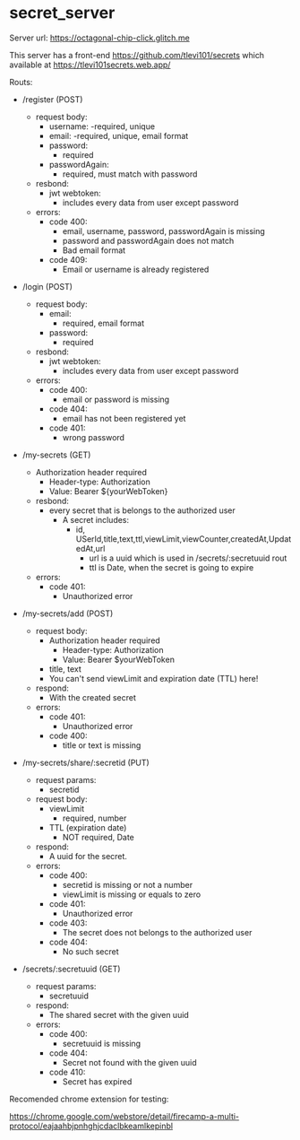 # secret_server
Server url:
https://octagonal-chip-click.glitch.me

This server has a front-end
https://github.com/tlevi101/secrets
which available at
https://tlevi101secrets.web.app/

Routs:
  - /register (POST)
    - request body:
      - username:
        -required, unique
      - email:
        -required, unique, email format
      - password:
        - required
      - passwordAgain:
        - required, must match with password
    - resbond:
      - jwt webtoken:
        - includes every data from user except password
    - errors:
      - code 400:
        - email, username, password, passwordAgain is missing 
        - password and passwordAgain does not match
        - Bad email format
      - code 409:
        - Email or username is already registered

  - /login (POST)
    - request body:
      - email:
        - required, email format
      - password:
        - required
    - resbond:
      - jwt webtoken:
        - includes every data from user except password
    - errors:
      - code 400:
        - email or password is missing
      - code 404:
        - email has not been registered yet
      - code 401:
        - wrong password

  - /my-secrets (GET)
    - Authorization header required
      - Header-type: Authorization
      - Value: Bearer ${yourWebToken}
    - resbond:
      - every secret that is belongs to the authorized user
        - A secret includes:
          - id, USerId,title,text,ttl,viewLimit,viewCounter,createdAt,UpdatedAt,url
            - url is a uuid which is used in /secrets/:secretuuid rout
            - ttl is Date, when the secret is going to expire
    - errors:
      - code 401:
        - Unauthorized error
        
  - /my-secrets/add (POST)
    - request body:
      - Authorization header required
        - Header-type: Authorization
        - Value: Bearer $yourWebToken
      - title, text
      - You can't send viewLimit and expiration date (TTL) here!
    - respond:
      - With the created secret
    - errors:
      - code 401:
        - Unauthorized error
      - code 400:
        - title or text is missing
  
  - /my-secrets/share/:secretid (PUT)
    - request params:
      - secretid
    - request body:
      - viewLimit
        - required, number
      - TTL (expiration date)
        - NOT required, Date
    - respond:
      - A uuid for the secret.
    - errors:
      - code 400:
        - secretid is missing or not a number
        - viewLimit is missing or equals to zero
      - code 401:
        - Unauthorized error
      - code 403:
        - The secret does not belongs to the authorized user
      - code 404:
        - No such secret      

  - /secrets/:secretuuid (GET)
    - request params:
      - secretuuid
    - respond:
      - The shared secret with the given uuid
    - errors:
      - code 400:
        - secretuuid is missing
      - code 404:
        - Secret not found with the given uuid
      - code 410:
        - Secret has expired
 
 Recomended chrome extension for testing:
 
 https://chrome.google.com/webstore/detail/firecamp-a-multi-protocol/eajaahbjpnhghjcdaclbkeamlkepinbl


